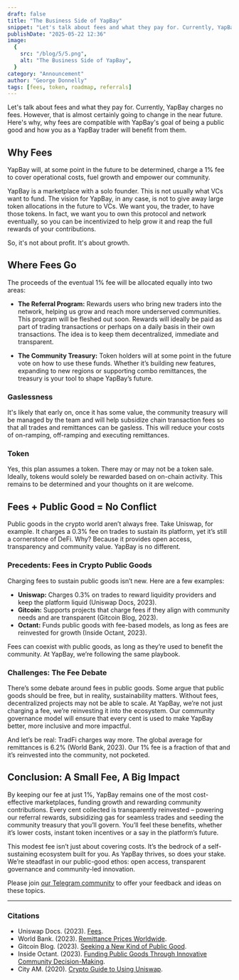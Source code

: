 ```yaml
---
draft: false
title: "The Business Side of YapBay"
snippet: "Let's talk about fees and what they pay for. Currently, YapBay charges no fees. However, that is almost certainly going to change in the near future. Here's why, why fees are compatible with YapBay's goal of being a public good and how you as a YapBay trader will benefit from them."
publishDate: "2025-05-22 12:36"
image:
  {
    src: "/blog/5/5.png",
    alt: "The Business Side of YapBay",
  }
category: "Announcement"
author: "George Donnelly"
tags: [fees, token, roadmap, referrals]
---
```


Let's talk about fees and what they pay for. Currently, YapBay charges no fees. However, that is almost certainly going to change in the near future. Here's why, why fees are compatible with YapBay's goal of being a public good and how you as a YapBay trader will benefit from them.

## Why Fees

YapBay will, at some point in the future to be determined, charge a 1% fee to cover operational costs, fuel growth and empower our community. 

YapBay is a marketplace with a solo founder. This is not usually what VCs want to fund. The vision for YapBay, in any case, is not to give away large token allocations in the future to VCs. We want you, the trader, to have those tokens. In fact, we want you to own this protocol and network eventually, so you can be incentivized to help grow it and reap the full rewards of your contributions.

So, it's not about profit. It's about growth.

## Where Fees Go

The proceeds of the eventual 1% fee will be allocated equally into two areas:

- **The Referral Program:** Rewards users who bring new traders into the network, helping us grow and reach more underserved communities. This program will be fleshed out soon. Rewards will ideally be paid as part of trading transactions or perhaps on a daily basis in their own transactions. The idea is to keep them decentralized, immediate and transparent.

- **The Community Treasury:** Token holders will at some point in the future vote on how to use these funds. Whether it’s building new features, expanding to new regions or supporting combo remittances, the treasury is your tool to shape YapBay’s future.  

### Gaslessness

It's likely that early on, once it has some value, the community treasury will be managed by the team and will help subsidize chain transaction fees so that all trades and remittances can be gasless. This will reduce your costs of on-ramping, off-ramping and executing remittances.

### Token

Yes, this plan assumes a token. There may or may not be a token sale. Ideally, tokens would solely be rewarded based on on-chain activity. This remains to be determined and your thoughts on it are welcome.

## Fees + Public Good = No Conflict  
Public goods in the crypto world aren’t always free. Take Uniswap, for example. It charges a 0.3% fee on trades to sustain its platform, yet it’s still a cornerstone of DeFi. Why? Because it provides open access, transparency and community value. YapBay is no different.  

### Precedents: Fees in Crypto Public Goods  
Charging fees to sustain public goods isn’t new. Here are a few examples:  
- **Uniswap:** Charges 0.3% on trades to reward liquidity providers and keep the platform liquid (Uniswap Docs, 2023).  
- **Gitcoin:** Supports projects that charge fees if they align with community needs and are transparent (Gitcoin Blog, 2023).  
- **Octant:** Funds public goods with fee-based models, as long as fees are reinvested for growth (Inside Octant, 2023).  

Fees can coexist with public goods, as long as they’re used to benefit the community. At YapBay, we’re following the same playbook.

### Challenges: The Fee Debate  
There’s some debate around fees in public goods. Some argue that public goods should be free, but in reality, sustainability matters. Without fees, decentralized projects may not be able to scale. At YapBay, we’re not just charging a fee, we’re reinvesting it into the ecosystem. Our community governance model will ensure that every cent is used to make YapBay better, more inclusive and more impactful.  

And let’s be real: TradFi charges way more. The global average for remittances is 6.2% (World Bank, 2023). Our 1% fee is a fraction of that and it’s reinvested into the community, not pocketed.

## Conclusion: A Small Fee, A Big Impact  

By keeping our fee at just 1%, YapBay remains one of the most cost-effective marketplaces, funding growth and rewarding community contributions. Every cent collected is transparently reinvested – powering our referral rewards, subsidizing gas for seamless trades and seeding the community treasury that you’ll govern. You’ll feel these benefits, whether it’s lower costs, instant token incentives or a say in the platform’s future.

This modest fee isn’t just about covering costs. It’s the bedrock of a self-sustaining ecosystem built for you. As YapBay thrives, so does your stake. We’re steadfast in our public-good ethos: open access, transparent governance and community-led innovation. 

Please join [our Telegram community](https://t.me/Panmoni/288) to offer your feedback and ideas on these topics.

---

### Citations  
- Uniswap Docs. (2023). [Fees](https://docs.uniswap.org/contracts/v2/concepts/advanced-topics/fees).  
- World Bank. (2023). [Remittance Prices Worldwide](https://remittanceprices.worldbank.org/en).  
- Gitcoin Blog. (2023). [Seeking a New Kind of Public Good](https://www.gitcoin.co/blog/seeking-a-new-kind-of-public-good).  
- Inside Octant. (2023). [Funding Public Goods Through Innovative Community Decision-Making](https://www.cryptoaltruism.org/blog/exploring-the-octant-ecosystem-part-1-inside-octant-funding-public-goods-through-innovative-community-decision-making).  
- City AM. (2020). [Crypto Guide to Using Uniswap](https://www.cityam.com/crypto-am-definitively-defis-guide-to-using-uniswap/).  